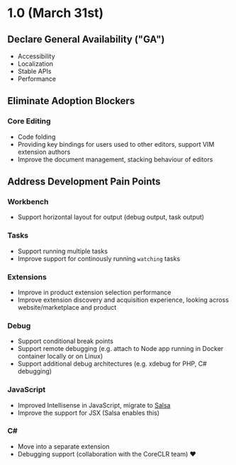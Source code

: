 # 1.0 (March 31st)

## Declare General Availability ("GA")
* Accessibility
* Localization
* Stable APIs
* Performance
	
## Eliminate Adoption Blockers
### Core Editing
* Code folding
* Providing key bindings for users used to other editors, support VIM extension authors
* Improve the document management, stacking behaviour of editors

## Address Development Pain Points
### Workbench
* Support horizontal layout for output (debug output, task output)

### Tasks
* Support running multiple tasks
* Improve support for continously running `watching` tasks

### Extensions
* Improve in product extension selection performance
* Improve extension discovery and acquisition experience, looking across website/marketplace and product

### Debug
* Support conditional break points
* Support remote debugging (e.g. attach to Node app running in Docker container locally or on Linux)
* Support additional debug architectures (e.g. xdebug for PHP, C# debugging)

### JavaScript
* Improved Intellisense in JavaScript, migrate to [Salsa](https://github.com/Microsoft/TypeScript/issues/4789)
* Improve the support for JSX (Salsa enables this)

### C# 
* Move into a separate extension
* Debugging support (collaboration with the CoreCLR team) :heart:
